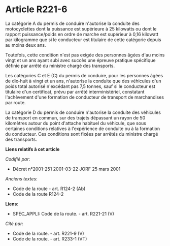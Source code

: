 # Article R221-6

La catégorie A du permis de conduire n'autorise la conduite des motocyclettes dont la puissance est supérieure à 25 kilowatts
ou dont le rapport puissance/poids en ordre de marche est supérieur à 0,16 kilowatt par kilogramme que si le conducteur est
titulaire de cette catégorie depuis au moins deux ans.

Toutefois, cette condition n'est pas exigée des personnes âgées d'au moins vingt et un ans ayant subi avec succès une épreuve
pratique spécifique définie par arrêté du ministre chargé des transports.

Les catégories C et E (C) du permis de conduire, pour les personnes âgées de dix-huit à vingt et un ans, n'autorise la
conduite que des véhicules d'un poids total autorisé n'excédant pas 7,5 tonnes, sauf si le conducteur est titulaire d'un
certificat, prévu par arrêté interministériel, constatant l'achèvement d'une formation de conducteur de transport de
marchandises par route.

La catégorie D du permis de conduire n'autorise la conduite des véhicules de transport en commun, sur des trajets dépassant
un rayon de 50 kilomètres autour du point d'attache habituel du véhicule, que sous certaines conditions relatives à
l'expérience de conduite ou à la formation du conducteur. Ces conditions sont fixées par arrêtés du ministre chargé des
transports.

**Liens relatifs à cet article**

_Codifié par_:

  - Décret n°2001-251 2001-03-22 JORF 25 mars 2001

_Anciens textes_:

  - Code de la route - art. R124-2 (Ab)
  - Code de la route R124-2

**Liens**:

  - SPEC_APPLI: Code de la route. - art. R221-21 (V)

_Cité par_:

  - Code de la route. - art. R221-9 (V)
  - Code de la route. - art. R233-1 (VT)

